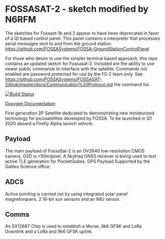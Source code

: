 # FOSSASAT-2 -  sketch modified by N6RFM

The sketches for Fossast-1b and 2 appear to have been deprecated in favor of a Qt based control panel. This panel contains a interpreter that processes serial messages sent to and from the ground station.  https://github.com/FOSSASystems/FOSSA-GroundStationControlPanel

For those who desire to use the simpler terminal based approach, this repo contains an updated sketch for Fossasat-2. Included are the ability to use newer public commands to interface with the satellite.  Commands not enabled are password protected for use by the FS-2 team only. See https://github.com/FOSSASystems/FOSSASAT-2/blob/master/docs/Communication%20Protocol.md the command list.  

[![Build Status](https://Github.com/FOSSASystems/FOSSASAT-2/workflows/CI/badge.svg)](https://github.com/FOSSASystems/FOSSASAT-2/actions)

[Doxygen Documentation](https://fossasystems.github.io/FOSSASAT-2)


First generation 2P Satellite dedicated to demonstrating new miniaturized technology for picosatellites developed by FOSSA. To be launched in Q1 2020 aboard a Firefly Alpha launch vehicle. 

## Payload
The main payload of FossaSat-2 is an OV2640 low-resolution CMOS camera. GSD is >50m/pixel. A Skytraq GNSS reciever is being used to test active TLE generation for PocketQubes. GPS Payload Supported by the Galileo Science office.

## ADCS
Active pointing is carried out by using integrated solar panel magnetorquers, 2 16-bit sun sensors and an IMU sensor.

## Comms
An SX1268T Chip is used to establish a Morse, 9k6 GFSK and LoRa Downlink and a LoRa and 9k6 GFSK uplink.

